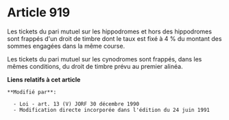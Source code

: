# Article 919

Les tickets du pari mutuel sur les hippodromes et hors des hippodromes sont frappés d'un droit de timbre dont le taux est
fixé à 4 % du montant des sommes engagées dans la même course.

Les tickets du pari mutuel sur les cynodromes sont frappés, dans les mêmes conditions, du droit de timbre prévu au premier
alinéa.

**Liens relatifs à cet article**

	**Modifié par**:

	  - Loi - art. 13 (V) JORF 30 décembre 1990
	  - Modification directe incorporée dans l'édition du 24 juin 1991
